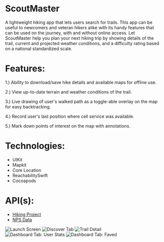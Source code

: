 # ScoutMaster

A lightweight hiking app that lets users search for trails. This app can be useful to newcomers and veteran hikers alike with its handy features that can be used on the journey, with and without online access. Let ScoutMaster help you plan your next hiking trip by showing details of the trail, current and projected weather conditions, and a difficulty rating based on a national standardized scale.


# Features:

1.) Ability to download/save hike details and available maps for offline use.

2.) View up-to-date terrain and weather conditions of the trail.
	
3.) Live drawing of user's walked path as a toggle-able overlay on the map for easy backtracking.

4.) Record user's last position where cell service was available.

5.) Mark down points of interest on the map with annotations.


# Technologies:

-	UIKit
-	Mapkit
-	Core Location
-	ReachabilitySwift
-	Cocoapods

# API(s): 
-	[Hiking Project](https://www.hikingproject.com/data)
-	[NPS Data](https://www.nps.gov/subjects/digital/nps-data-api.htm)

![Launch Screen](https://github.com/jr3911/ScoutMaster/blob/master/ScoutMasterWireFrameImages/launchScreen.png)
![Discover Tab](https://github.com/jr3911/ScoutMaster/blob/master/ScoutMasterWireFrameImages/DiscoverTab.png)
![Trail Detail](https://github.com/jr3911/ScoutMaster/blob/master/ScoutMasterWireFrameImages/TrailDetail.png)
![Dashboard Tab: User Stats](https://github.com/jr3911/ScoutMaster/blob/master/ScoutMasterWireFrameImages/DashboadStats.png)
![Dashboard Tab: Faved](https://github.com/jr3911/ScoutMaster/blob/master/ScoutMasterWireFrameImages/DashboardFavedHikes.png)

